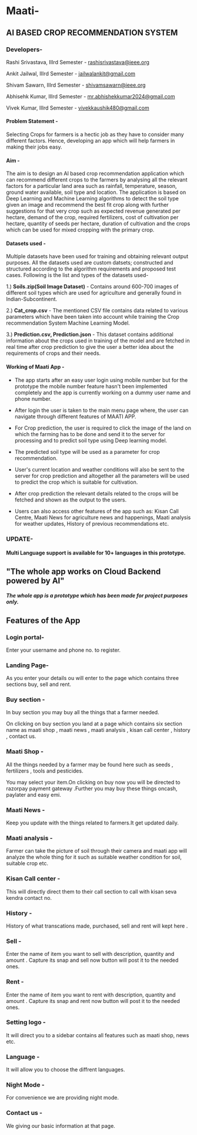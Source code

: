 # Maati-
## AI BASED CROP RECOMMENDATION SYSTEM

### Developers- 
Rashi Srivastava, IIIrd Semester - rashisrivastava@ieee.org

Ankit Jailwal, IIIrd Semester - jailwalankit@gmail.com

Shivam Sawarn, IIIrd Semester - shivamsawarn@ieee.org

Abhisehk Kumar, IIIrd Semester - mr.abhishekkumar2024@gmail.com

Vivek Kumar, IIIrd Semester - vivekkaushik480@gmail.com


#### Problem Statement - 
Selecting Crops for farmers is a hectic job as they have to consider many different factors. Hence, developing an app which will help farmers in making their jobs easy.

#### Aim - 
The aim is to design an AI based crop recommendation application which can recommend different crops to the farmers by analysing all the relevant factors for a particular land area such as rainfall, temperature, season, ground water available, soil type and location. The application is based on Deep Learning and Machine Learning algorithms to detect the soil type given an image and recommend the best fit crop along with further suggestions for that very crop such as expected revenue generated per hectare, demand of the crop, required fertilizers, cost of cultivation per hectare, quantity of seeds per hectare, duration of cultivation and the crops which can be used for mixed cropping with the primary crop.

#### Datasets used - 
Multiple datasets have been used for training and obtaining relevant output purposes. All the datasets used are custom datsets; constructed and structured according to the algorithm requirements and proposed test cases. Following is the list and types of the datasets used-

1.) **Soils.zip(Soil Image Dataset)** - Contains around 600-700 images of different soil types which are used for agriculture and generally found in Indian-Subcontinent.
    
2.) **Cat_crop.csv** - The mentioned CSV file contains data related to various parameters which have been taken into account while training the Crop recommendation System Machine Learning Model.
    
3.) **Prediction.csv, Prediction.json** - This dataset contains additional information about the crops used in training of the model and are fetched in real time after crop prediction to give the user a better idea about the requirements of crops and their needs. 
    
#### Working of Maati App - 
- The app starts after an easy user login using mobile number but for the prototype the mobile number feature hasn't been implemented completely and the app is currently working on a dummy user name and phone number. 

- After login the user is taken to the main menu page where, the user can navigate through different features of MAATI APP.

- For Crop prediction, the user is required to click the image of the land on which the farming has to be done and send it to the server for processing and to predict soil type using Deep learning model.

- The predicted soil type will be used as a parameter for crop recommendation.

- User's current location and weather conditions will also be sent to the server for crop prediction and altogether all the parameters will be used to predict the crop which is suitable for cultivation.

- After crop prediction the relevant details related to the crops will be fetched and shown as the output to the users.
- Users can also access other features of the app such as: Kisan Call Centre, Maati News for agriculture news and happenings, Maati analysis for weather updates, History of previous recommendations etc. 

### UPDATE-
#### Multi Language support is available for 10+ languages in this prototype.

## "The whole app works on Cloud Backend powered by AI"

##### The whole app is a prototype which has been made for project purposes only.


## Features of the App

### Login portal-
Enter your username and phone no. to register.

### Landing Page-
As you enter your details ou will enter to the page which contains three sections buy, sell and rent.

### Buy section - 
In buy section you may buy all the things that a farmer needed.
 
On clicking on buy section you land at a page which contains six section name as maati shop , maati news , maati analysis , kisan call center , history , contact us.

### Maati Shop -
All the things needed by a farmer may be found here such as seeds , fertilizers , tools and pesticides.

You may select your item.On clicking on buy now you will be directed to razorpay payment gateway .Further you may buy these things oncash, paylater and easy emi.

### Maati News - 
Keep you update with the things related to farmers.It get updated daily.

### Maati analysis - 
Farmer can take the picture of soil through their camera and maati app will analyze the whole thing for it such as suitable weather condition for soil, suitable crop etc.

### Kisan Call center - 
This will directly direct them to their call section to call with kisan seva kendra contact no.

### History - 
History of what transcations made, purchased, sell and rent will kept here .

### Sell - 
Enter the name of item you want to sell with description, quantity and amount .
Capture its snap and sell now button will post it to the needed ones.

### Rent - 
Enter the name of item you want to rent with description, quantity and amount .
Capture its snap and rent now button will post it to the needed ones.

### Setting logo -  
It will direct you to a sidebar 
contains all features such as maati shop, news etc.

### Language - 
It will allow you to choose the diffrent languages.

### Night Mode - 
For convenience we are providing night mode. 

### Contact us - 
We giving our basic information at that page.

